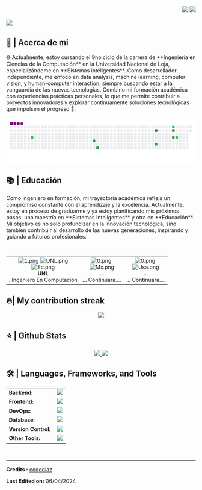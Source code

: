 <div align="right">
<a style="text-decoration: none" target="_blank"href="https://github.com/DiegoFernandoLojanTN"> 
<img src="https://visitor-badge.laobi.icu/badge?page_id=DiegoFernandoLojanTN.DiegoFernandoLojanTN&left_color=gray&right_color=blue&left_text=Coders%20visitors">
</a>

<a style="text-decoration: none" target="_blank" href="https://www.linkedin.com/in/diego-fernando-lojan-tenesaca-536615272/" > 
<img width="70"src="https://img.shields.io/badge/-Connect-blue?style=flat&logo=Linkedin&logoColor=white">
</a>
</div>

<br>

<img src="https://readme-typing-svg.herokuapp.com/?font=Roboto&weight=900&size=40=true&vCenter=true&width=500&height=70&duration=4000&color=B3B3B3&lines=Hola+Tonotos!+👋;+Soy+Diego+Lojan!;" />

<h2>📖 | Acerca de mi</h2> 
🌐 Actualmente, estoy cursando el 9no ciclo de la carrera de **Ingeniería en Ciencias de la Computación** en la Universidad Nacional de Loja, especializándome en **Sistemas inteligentes**. Como desarrollador independiente, me enfoco en data analysis, machine learning, computer vision, y human-computer interaction, siempre buscando estar a la vanguardia de las nuevas tecnologías. Combino mi formación académica con experiencias prácticas personales, lo que me permite contribuir a proyectos innovadores y explorar continuamente soluciones tecnológicas que impulsen el progreso 🚀.

<div align="center">
  <br>
  <img alt="Contribuciones" src="https://github.com/DiegoFernandoLojanTN/DiegoFernandoLojanTN/blob/output/github-contribution-grid-snake.gif" />
  <br/>
</div>

<h2>📚 | Educación</h2>
<p>Como ingeniero en formación, mi trayectoria académica refleja un compromiso constante con el aprendizaje y la excelencia. Actualmente, estoy en proceso de graduarme y ya estoy planificando mis próximos pasos: una maestría en **Sistemas Inteligentes** y otra en **Educación**. Mi objetivo es no solo profundizar en la innovación tecnológica, sino también contribuir al desarrollo de las nuevas generaciones, inspirando y guiando a futuros profesionales.</p><br>

<div align="center">
  <table style="margin-left: auto; margin-right: auto;">
    <tr>
      <td align="center">
        <img src="https://thumbs4.imagebam.com/b4/6b/77/MESRJT1_t.png" height="40" alt="1.png"/>
        <img src="https://thumbs4.imagebam.com/e5/2a/33/MEVFFOK_t.png" width="90" alt="UNL.png"/><br>           
        <img src="https://thumbs4.imagebam.com/d7/6e/91/MESRJ8U_t.png" height="20" alt="Ec.png"/><br>
        <strong>UNL</strong><br><strong>.</strong> Ingeniero En Computación<br>
      </td>
      <td align="center">
       <img src="https://thumbs4.imagebam.com/b4/6b/77/MESRJT1_t.png" height="40" alt="0.png"/>
       <img src="" width="90" alt=""/><br>
        <img src="https://thumbs4.imagebam.com/b9/01/da/MESRJ8V_t.png" height="20" alt="Mx.png"/><br>
        <strong>...</strong><br><strong>...</strong> Continuara....<br>
      </td>
      <td align="center">
       <img src="https://thumbs4.imagebam.com/b4/6b/77/MESRJT1_t.png" height="40" alt="0.png"/>
       <img src="" width="90" alt=""/><br>
        <img src="https://thumbs4.imagebam.com/c8/fe/34/MESRJ8W_t.png" height="20" alt="Usa.png"/><br>
        <strong>...</strong><br><strong>...</strong> Continuara....<br>
      </td>
    </tr>
  </table>
</div>

<h2>🔥| My contribution streak</h2>
<p align="center">
  <a href="https://github.com/DenverCoder1/github-readme-streak-stats">
    <img src="https://github-readme-streak-stats.herokuapp.com/?user=codediaz#version3"/>
  </a>
</p>

<h2>⭐ | Github Stats </h2>

<div align="center">
<a href="https://github.com/codediaz">
<img height="180em" src="https://github-readme-stats.vercel.app/api?username=codediaz&show_icons=true&theme=default&include_all_commits=true&count_private=true"/>
<img height="180em" src="https://github-readme-stats.vercel.app/api/top-langs/?username=codediaz&layout=compact&langs_count=7&theme=default"/></a>
</div>

<h2>🛠️ | Languages, Frameworks, and Tools </h2>
<table>
    <tr>
        <td style="font-weight: bold; padding-right: 10px; vertical-align: center; border: none;">Backend:</td>
        <td><img height="40" src="https://skillicons.dev/icons?i=nodejs,express,python,anaconda,opencv,java,php,laravel,cs,net,spring,go"/></td>
    </tr>
    <tr>
        <td style="font-weight: bold; padding-right: 10px; vertical-align: center;">Frontend:</td>
        <td><img height="40" src="https://skillicons.dev/icons?i=react,nextjs,mui,bootstrap,html,css,js,ts,angular,vue,vuetify"/></td>
    </tr>
    <tr>
        <td style="font-weight: bold; padding-right: 10px; vertical-align: center; border: none;">DevOps:</td>
        <td><img height="40" src="https://skillicons.dev/icons?i=docker,jenkins,githubactions,gcp,aws,prometheus,terraform,azure,kubernetes"/></td>
    </tr>
    <tr>
        <td style="font-weight: bold; padding-right: 10px; vertical-align: center; border: none;">Database:</td>
        <td><img height="40" src="https://skillicons.dev/icons?i=mysql,postgresql,firebase,graphql,mongodb,redis,elasticsearch"/></td>
    </tr>
    <tr>
        <td style="font-weight: bold; padding-right: 10px; vertical-align: center; border: none;">Version Control:</td>
        <td><img height="40" src="https://skillicons.dev/icons?i=github,gitlab,bitbucket"/></td>
    </tr>
    <tr>
        <td style="font-weight: bold; padding-right: 10px; vertical-align: center; border: none;">Other Tools:</td>
        <td><img height="40" src="https://skillicons.dev/icons?i=rabbitmq,grafana"/></td>
    </tr>
</table>
<br>

------
**Credits :** [codediaz](https://github.com/codediaz)

**Last Edited on:** 06/04/2024
